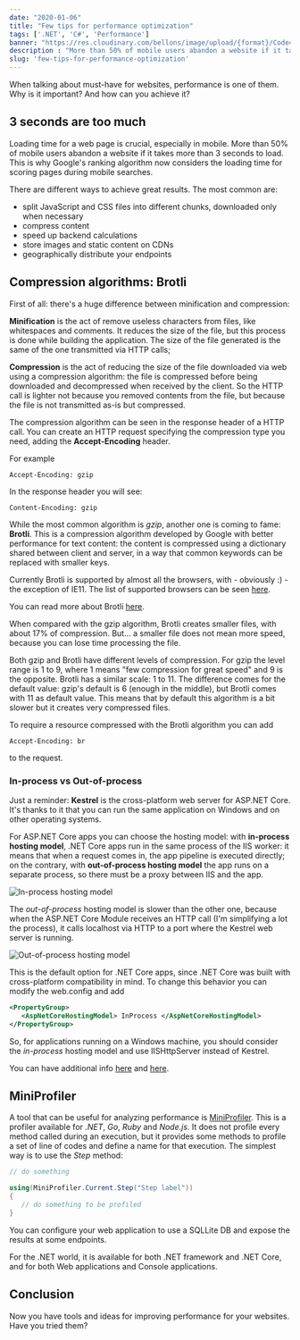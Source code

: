```yaml
---
date: "2020-01-06"
title: "Few tips for performance optimization"
tags: ['.NET', 'C#', 'Performance']
banner: "https://res.cloudinary.com/bellons/image/upload/{format}/Code4IT/Covers/performance.jpg"
description : "More than 50% of mobile users abandon a website if it takes more than 3 seconds to load. Here you'll learn few trick to improve your site performance."
slug: 'few-tips-for-performance-optimization'
---
```


When talking about must-have for websites, performance is one of them. Why is it important? And how can you achieve it?

## 3 seconds are too much

Loading time for a web page is crucial, especially in mobile. More than 50% of mobile users abandon a website if it takes more than 3 seconds to load. This is why Google's ranking algorithm now considers the loading time for scoring pages during mobile searches.

There are different ways to achieve great results. The most common are: 

* split JavaScript and CSS files into different chunks, downloaded only when necessary
* compress content
* speed up backend calculations
* store images and static content on CDNs
* geographically distribute your endpoints

## Compression algorithms: Brotli

First of all: there's a huge difference between minification and compression:

 __Minification__ is the act of remove useless characters from files, like whitespaces and comments. It reduces the size of the file, but this process is done while building the application. The size of the file generated is the same of the one transmitted via HTTP calls;

__Compression__ is the act of reducing the size of the file downloaded via web using a compression algorithm: the file is compressed before being downloaded and decompressed when received by the client. So the HTTP call is lighter not because you removed contents from the file, but because the file is not transmitted as-is but compressed.

The compression algorithm can be seen in the response header of a HTTP call. You can create an HTTP request specifying the compression type you need, adding the __Accept-Encoding__ header. 

For example

```
Accept-Encoding: gzip
```

In the response header you will see: 
```
Content-Encoding: gzip
```

While the most common algorithm is _gzip_, another one is coming to fame: __Brotli__. This is a compression algorithm developed by Google with better performance for text content: the content is compressed using a dictionary shared between client and server, in a way that common keywords can be replaced with smaller keys.

Currently Brotli is supported by almost all the browsers, with - obviously :) - the exception of IE11. The list of supported browsers can be seen [here](https://caniuse.com/#search=brotli "Brotli usage on CanIUse").

You can read more about Brotli [here](https://medium.com/oyotech/how-brotli-compression-gave-us-37-latency-improvement-14d41e50fee4 "Brotli compression details").

When compared with the gzip algorithm, Brotli creates smaller files, with about 17% of compression. But... a smaller file does not mean more speed, because you can lose time processing the file.

Both gzip and Brotli have different levels of compression. For gzip the level range is 1 to 9, where 1 means "few compression for great speed" and 9 is the opposite. Brotli has a similar scale: 1 to 11. The difference comes for the default value: gzip's default is 6 (enough in the middle), but Brotli comes with 11 as default value. This means that by default this algorithm is a bit slower but it creates very compressed files.

To require a resource compressed with the Brotli algorithm you can add

```
Accept-Encoding: br
```
to the request.

### In-process vs Out-of-process

Just a reminder: __Kestrel__ is the cross-platform web server for ASP.NET Core. It's thanks to it that you can run the same application on Windows and on other operating systems. 

For ASP.NET Core apps you can choose the hosting model: with __in-process hosting model__, .NET Core apps run in the same process of the IIS worker: it means that when a request comes in, the app pipeline is executed directly; on the contrary, with __out-of-process hosting model__ the app runs on a separate process, so there must be a proxy between IIS and the app. 

![In-process hosting model](https://res.cloudinary.com/bellons/image/upload/v1566594143/Code4IT/Azure%20bootcamp%20-%20performance/in-process_tvyk8v.jpg "In-process hosting model schema")

The _out-of-process_ hosting model is slower than the other one, because when the ASP.NET Core Module receives an HTTP call (I'm simplifying a lot the process), it calls localhost via HTTP to a port where the Kestrel web server is running.

![Out-of-process hosting model](https://res.cloudinary.com/bellons/image/upload/v1566594137/Code4IT/Azure%20bootcamp%20-%20performance/out-of-process_ebw5ul.jpg "Out-of-process hosting model schema")


This is the default option for .NET Core apps, since .NET Core was built with cross-platform compatibility in mind. To change this behavior you can modify the web.config and add

```xml
<PropertyGroup>
   <AspNetCoreHostingModel> InProcess </AspNetCoreHostingModel>
</PropertyGroup>
```

So, for applications running on a Windows machine, you should consider the _in-process_ hosting model and use IISHttpServer instead of Kestrel.

You can have additional info [here](https://docs.microsoft.com/en-us/aspnet/core/host-and-deploy/iis "IIS documentation on Microsoft docs") and [here](https://docs.microsoft.com/en-us/aspnet/core/host-and-deploy/aspnet-core-module "ASP.NET documentation on Microsoft docs").

## MiniProfiler

A tool that can be useful for analyzing performance is [MiniProfiler](https://miniprofiler.com/dotnet "Miniprofiler for .NET"). This is a profiler available for _.NET_, _Go_, _Ruby_ and _Node.js_. 
It does not profile every method called during an execution, but it provides some methods to profile a set of line of codes and define a name for that execution.
The simplest way is to use the _Step_ method:

```csharp
// do something

using(MiniProfiler.Current.Step("Step label"))
{
   // do something to be profiled
}
```

You can configure your web application to use a SQLLite DB and expose the results at some endpoints.

For the .NET world, it is available for both .NET framework and .NET Core, and for both Web applications and Console applications.

## Conclusion

Now you have tools and ideas for improving performance for your websites. Have you tried them?